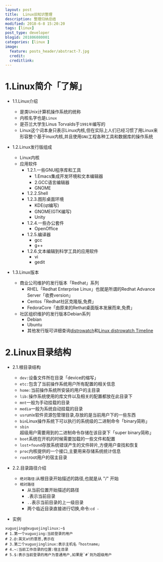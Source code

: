 ```yaml
---
layout: post
title:  Linux旧知识整理
description: 整理归纳总结
modified: 2018-6-8 15:20:20
tags: [linux]
post_type: developer
blogid: 201806080001
categories: [linux ]
image:
  feature: posts_header/abstract-7.jpg
  credit:
  creditlink:
---
```

# 1.Linux简介「了解」
- 1.1.Linux介绍
  - 是类Unix计算机操作系统的统称
  - 内核名字也是`Linux`
  - 是芬兰大学生Linus Torvalds于`1991年`编写的
  - Linux这个词本身只表示Linux内核,但在实际上人们已经习惯了用Linux来形容整个基于inux内核,并且使用`GNU`工程各种工具和数据库的操作系统

- 1.2.Linux发行版组成
  * Linux内核
  * 应用软件
    * 1.2.1.一些GNU程序库和工具
      * 1.Emacs集成开发环境和文本编辑器
      * 2.GCC语言编辑器
      * GNOME
    * 1.2.2.Shell
    * 1.2.3.图形桌面环境
      * KDE(qt编写)
      * GNOME(GTK编写)
      * Unity
    * 1.2.4.一些办公套件
      * OpenOffice
    * 1.2.5.编译器
      * gcc
      * g++
    * 1.2.6.文本编辑到科学工具的应用软件
      * vi
      * gedit
- 1.3.Linux版本
  * 商业公司维护的发行版本「Redhat」系列
    * RHEL「Redhat Enterprise Linux」也就是所谓的Redhat Advance Server「收费version」
    * Centos「Redhat社区克隆版,免费」
    * FedoraCore「由原来的Rethat桌面版本发展而来,免费」
  * 社区组织维护的发行版本Debian系列
    * Debian
    * Ubuntu
    * 其他发行版可详细查询[distrowatch](http://distrowatch.com/)和[Linux distrowatch Timeline](https://en.wikipedia.org/wiki/File:Linux_Distribution_Timeline.svg)

# 2.Linux目录结构
- 2.1.根目录结构
  - `dev:`设备文件所在目录「device的缩写」
  - `etc:`包含了当前操作系统用户所有配置的相关信息
  - `home:`当前操作系统所安装的用户的主目录
  - `lib:`操作系统使用的库文件以及相关的配置都放在此目录下
  - `mnt`一般为手动挂载的目录
  - `media`一般为系统自动挂载的目录
  - `usr`unix软件资源包管理目录,存放的是当前用户下的一些东西
  - `bin`Linux操作系统下可以执行的系统级的二进制命令「binary简称」
  - `sbin`超级用户需要用到的二进制命令存储在该目录下「super binary简称」
  - `boot`系统在开机的时候需要加载的一些文件和配置
  - `lost+found`存放系统错误产生的文件碎片,方便用户查找和恢复
  - `proc`内核提供的一个接口,主要用来存储系统统计信息
  - `root`root用户的宿主目录

- 2.2.目录路径介绍
  - `绝对路径`:从根目录开始描述的路径,也就是从 "/" 开始
  - `相对路径`
    - 从当前位置开始描述的路径
    - `.`表示当前目录
    - `..`表示当前目录的上一级目录
    - 两个临近目录直接进行切换,命令:`cd -`
- 实例
```
xuguojing@xuguojinglinux:~$
# 1.第一个xuguojing:当前登录的用户
# 2.@:英文at的意思,表示在
# 3.第二个xuguojinglinux:表示主机名「hostname」
# 4.~:当前工作目录的位置:宿主目录
# 5.$:表示当前登录的用户为普通用户,如果是`#`则为超级用户
```
